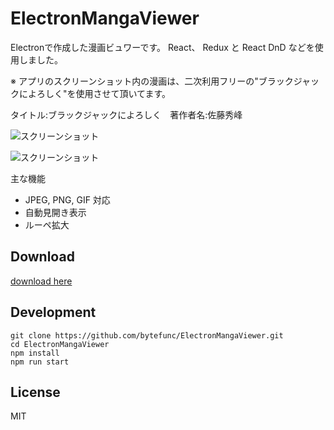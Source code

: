 # ElectronMangaViewer

Electronで作成した漫画ビュワーです。
React、 Redux と React DnD などを使用しました。


※ アプリのスクリーンショット内の漫画は、二次利用フリーの"ブラックジャックによろしく"を使用させて頂いてます。

タイトル:ブラックジャックによろしく　著作者名:佐藤秀峰

![スクリーンショット](https://github.com/bytefunc/ElectronMangaViewer/blob/master/screenshot/app1.png)

![スクリーンショット](https://github.com/bytefunc/ElectronMangaViewer/blob/master/screenshot/app2.png)




 主な機能
* JPEG, PNG, GIF 対応
* 自動見開き表示
* ルーペ拡大

## Download

[download here](https://github.com/bytefunc/ElectronMangaViewer/releases)

## Development

```cli
git clone https://github.com/bytefunc/ElectronMangaViewer.git
cd ElectronMangaViewer
npm install
npm run start
```

## License

MIT